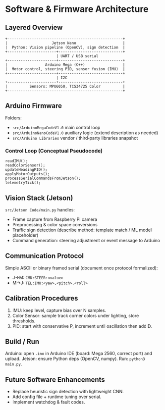 # Software & Firmware Architecture

## Layered Overview
```
+----------------------------------------------------+
|                    Jetson Nano                     |
|  Python: Vision pipeline (OpenCV), sign detection  |
+----------------------+-----------------------------+
                       | UART / USB serial
+----------------------+-----------------------------+
|                 Arduino Mega (C++)                 |
|  Motor control, steering PID, sensor fusion (IMU)  |
+----------------------+-----------------------------+
                       | I2C
+----------------------+-----------------------------+
|          Sensors: MPU6050, TCS34725 Color          |
+----------------------------------------------------+
```

## Arduino Firmware
Folders:
- `src/ArduinoMegaCodeV1.0` main control loop
- `src/ArduinoNanoCodeV1.0` auxiliary logic (extend description as needed)
- `src/Arduino Libraries` vendor / third‑party libraries snapshot

### Control Loop (Conceptual Pseudocode)
```
readIMU();
readColorSensor();
updateHeadingPID();
applyMotorOutputs();
processSerialCommandsFromJetson();
telemetryTick();
```

## Vision Stack (Jetson)
`src/Jetson Code/main.py` handles:
- Frame capture from Raspberry Pi camera
- Preprocessing & color space conversions
- Traffic sign detection (describe method: template match / ML model placeholder)
- Command generation: steering adjustment or event message to Arduino

## Communication Protocol
Simple ASCII or binary framed serial (document once protocol formalized):
- J->M: `CMD:STEER:<value>`
- M->J: `TEL:IMU:<yaw>,<pitch>,<roll>`

## Calibration Procedures
1. IMU: keep level, capture bias over N samples.
2. Color Sensor: sample track corner colors under lighting, store thresholds.
3. PID: start with conservative P, increment until oscillation then add D.

## Build / Run
Arduino: open `.ino` in Arduino IDE (board: Mega 2560, correct port) and upload.
Jetson: ensure Python deps (OpenCV, numpy). Run: `python3 main.py`.

## Future Software Enhancements
- Replace heuristic sign detection with lightweight CNN.
- Add config file + runtime tuning over serial.
- Implement watchdog & fault codes.
